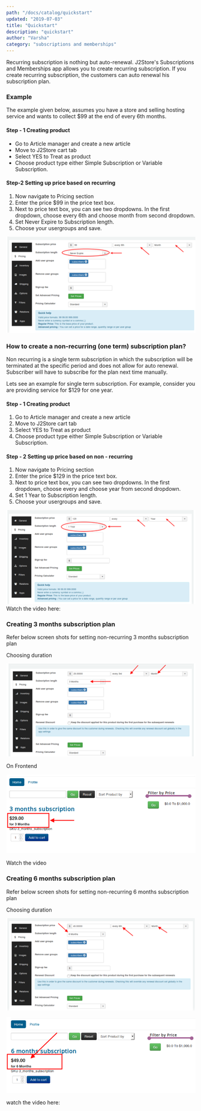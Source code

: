 ```yaml
---
path: "/docs/catalog/quickstart"
updated: "2019-07-03"
title: "Quickstart"
description: "quickstart"
author: "Varsha"
category: "subscriptions and memberships"
---
```


Recurring subscription is nothing but auto-renewal. J2Store's Subscriptions and Memberships app allows you to create recurring subscription. If you create  recurring subscription, the customers can auto renewal his subscription plan.

### Example
The example given below, assumes you have a store and selling hosting service and wants to collect $99 at the end of every 6th months.

#### Step - 1 Creating product

* Go to Article manager and create a new article
* Move to J2Store cart tab
* Select YES to Treat as product
* Choose product type either Simple Subscription or Variable Subscription.

#### Step-2 Setting up price based on recurring

1. Now navigate to Pricing section
2. Enter the price $99 in the price text box.
3. Next to price text box, you can see two dropdowns. In the first dropdown, choose every 6th and choose month from second dropdown.
4. Set Never Expire to Subscription length.
5. Choose your usergroups and save.


![quick start](https://raw.githubusercontent.com/j2store/doc-images/master/subscriptions-and-memberships/quick-start/recurring.png)
### How to create a non-recurring (one term) subscription plan?

Non recurring is a single term subscription in which the subscription will be terminated at the specific period and does not allow for auto renewal. Subscriber will have to subscribe for the plan next time manually.

Lets see an example for single term subscription. For example, consider you are providing service for $129 for one year.

#### Step - 1 Creating product

1. Go to Article manager and create a new article
2. Move to J2Store cart tab
3. Select YES to Treat as product
4. Choose product type either Simple Subscription or Variable Subscription.

#### Step - 2 Setting up price based on non - recurring

1. Now navigate to Pricing section
2. Enter the price $129 in the price text box.
3. Next to price text box, you can see two dropdowns. In the first dropdown, choose every and choose year from second dropdown.
4. Set 1 Year to Subscription length.
5. Choose your usergroups and save.


![non recurring](https://raw.githubusercontent.com/j2store/doc-images/master/subscriptions-and-memberships/quick-start/non-recurring.png)
Watch the video here:

<videoembed src="D7-7EOzovqM"></videoembed>

### Creating 3 months subscription plan

Refer below screen shots for setting non-recurring 3 months subscription plan

Choosing duration

![3 months duration](https://raw.githubusercontent.com/j2store/doc-images/master/subscriptions-and-memberships/quick-start/3-months-subs-duration.png)


On Frontend

![subscription plan](https://raw.githubusercontent.com/j2store/doc-images/master/subscriptions-and-memberships/quick-start/3-months-subs-plan.png)

Watch the video

<videoembed src="RtcGiQg6PG8"></videoembed>

### Creating 6 months subscription plan

Refer below screen shots for setting non-recurring 6 months subscription plan

Choosing duration

![6monthsduration](https://raw.githubusercontent.com/j2store/doc-images/master/subscriptions-and-memberships/quick-start/6-months-subs-duration.png)



![6monthsplan](https://raw.githubusercontent.com/j2store/doc-images/master/subscriptions-and-memberships/quick-start/6-months-subs-plan.png)

watch the video here:

<videoembed src="5BNGktLk_6k"></videoembed>



